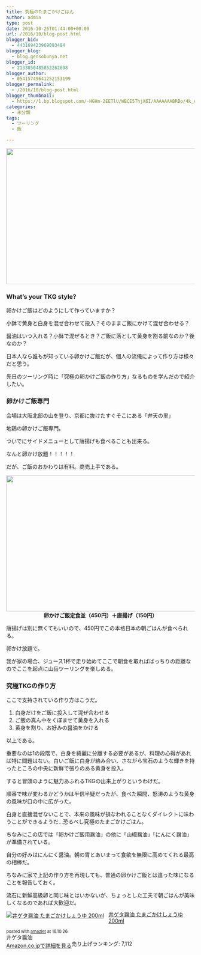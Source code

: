 ```yaml
---
title: 究極のたまごかけごはん
author: admin
type: post
date: 2016-10-26T01:44:00+00:00
url: /2016/10/blog-post.html
blogger_bid:
  - 443169423969093484
blogger_blog:
  - blog.gensobunya.net
blogger_id:
  - 2133050485852262698
blogger_author:
  - 05415749641252153199
blogger_permalink:
  - /2016/10/blog-post.html
blogger_thumbnail:
  - https://1.bp.blogspot.com/-HGHm-2EETlU/WBCE5ThjX6I/AAAAAAABRBo/4k_AUPUahBc-8yHvj5HBaiZwDJ0KB7nlgCLcB/s640/DSC_0268.jpg
categories:
  - 未分類
tags:
  - ツーリング
  - 飯

---
```

<div class="separator" style="clear: both; text-align: center;">
  <img border="0" height="362" src="https://blog.gensobunya.net/wp-content/uploads/2016/10/DSC_0268.jpg" width="640" />
</div>



### What&#8217;s your TKG style?

卵かけご飯はどのようにして作っていますか？

小鉢で黄身と白身を混ぜ合わせて投入？そのままご飯にかけて混ぜ合わせる？

醤油はいつ入れる？小鉢で混ぜるとき？ご飯に落として黄身を割る前なのか？後なのか？

日本人なら誰もが知っている卵かけご飯だが、個人の流儀によって作り方は様々だと思う。

先日のツーリング時に「究極の卵かけご飯の作り方」なるものを学んだので紹介したい。



### 卵かけご飯専門



会場は大阪北部の山を登り、京都に抜けたすぐそこにある「弁天の里」

地鶏の卵かけご飯専門。

ついでにサイドメニューとして唐揚げも食べることも出来る。

なんと卵かけ放題！！！！！

だが、ご飯のおかわりは有料。商売上手である。



<div class="separator" style="clear: both; text-align: center;">
  <img border="0" height="362" src="https://blog.gensobunya.net/wp-content/uploads/2016/10/DSC_0267.jpg" width="640" />
</div>



<div style="text-align: center;">
  <b>卵かけご飯定食並（450円）＋唐揚げ（150円）</b>
</div>

唐揚げは別に無くてもいいので、450円でこの本格日本の朝ごはんが食べられる。

卵かけ放題で。

我が家の場合、ジュース1杯で走り始めてここで朝食を取ればばっちりの距離なのでここを起点に山岳ツーリングを楽しめる。

### 究極TKGの作り方

ここで支持されている作り方はこうだ。



  1. 白身だけをご飯に投入して混ぜ合わせる
  2. ご飯の真ん中をくぼませて黄身を入れる
  3. 黄身を割り、お好みの醤油をかける

以上である。

重要なのは1の段階で、白身を綺麗に分離する必要があるが、料理の心得があれば特に問題はない。白いご飯に白身が絡み合い、さながら宝石のような輝きを持ったところの中央に新鮮で張りのある黄身を投入。

すると冒頭のように魅力あふれるTKGの出来上がりというわけだ。

順番で味が変わるかどうかは半信半疑だったが、食べた瞬間、怒涛のような黄身の風味が口の中に広がった。

白身と直接混ぜないことで、本来の風味が損なわれることなくダイレクトに味わうことができるようだ…恐るべし究極のたまごかけごはん。

ちなみにこの店では「卵かけご飯用醤油」の他に「山椒醤油」「にんにく醤油」が準備されている。

自分の好みはにんにく醤油。朝の胃とあいまって食欲を無限に高めてくれる最高の相棒だ。

ちなみに家で上記の作り方を再現しても、普通の卵かけご飯とは違った味になることを報告しておく。

流石に新鮮高級卵と同じ味とはいかないが、ちょっとした工夫で朝ごはんが美味しくなるのであれば大歓迎だ。



<div class="amazlet-box" style="margin-bottom: 0px;">
  <div class="amazlet-image" style="float: left; margin: 0px 12px 1px 0px;">
    <a href="http://www.amazon.co.jp/exec/obidos/ASIN/B006GLLSK8/gensobunya-22/ref=nosim/" name="amazletlink" target="_blank"><img alt="井ゲタ醤油 たまごかけしょうゆ 200ml" src="https://images-fe.ssl-images-amazon.com/images/I/41yEmJKrj9L._SL160_.jpg" style="border: none;" /></a>
  </div>

  <div class="amazlet-info" style="line-height: 120%; margin-bottom: 10px;">
    <div class="amazlet-name" style="line-height: 120%; margin-bottom: 10px;">
<a href="http://www.amazon.co.jp/exec/obidos/ASIN/B006GLLSK8/gensobunya-22/ref=nosim/" name="amazletlink" target="_blank">井ゲタ醤油 たまごかけしょうゆ 200ml</a></p>

<div class="amazlet-powered-date" style="font-size: 80%; line-height: 120%; margin-top: 5px;">
  posted with <a href="http://www.amazlet.com/" target="_blank" title="amazlet">amazlet</a> at 16.10.26
</div>


<div class="amazlet-detail">
井ゲタ醤油 <br /> 売り上げランキング: 7,112


<div class="amazlet-sub-info" style="float: left;">
<div class="amazlet-link" style="margin-top: 5px;">
  <a href="http://www.amazon.co.jp/exec/obidos/ASIN/B006GLLSK8/gensobunya-22/ref=nosim/" name="amazletlink" target="_blank">Amazon.co.jpで詳細を見る</a>
</div>

  </div>

  <div class="amazlet-footer" style="clear: left;">
  </div>
</div>
